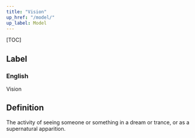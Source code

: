 ```yaml
---
title: "Vision"
up_href: "/model/"
up_label: Model
---
```


[TOC]

## Label

### English
Vision


## Definition
The activity of seeing someone or something in a dream or trance, or as a supernatural apparition. 


    
